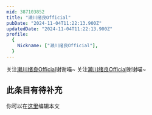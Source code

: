 ```yaml
---
mid: 387103852
title: "濑川绪良Official"
pubDate: "2024-11-04T11:22:13.900Z"
updatedDate: "2024-11-04T11:22:13.900Z"
profile:
  {
    Nickname: ["濑川绪良Official"],
  }
---
```


关注[濑川绪良Official](https://space.bilibili.com/387103852)谢谢喵~ 关注[濑川绪良Official](https://space.bilibili.com/387103852)谢谢喵~

## 此条目有待补充
你可以在[这里](https://github.com/Yuhanawa/VTuber.ICU-Content/edit/master/v/濑川绪良Official/index.md)编辑本文
